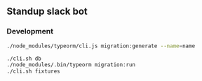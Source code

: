 ## Standup slack bot


### Development

```bash
./node_modules/typeorm/cli.js migration:generate --name=name
```


```bash
./cli.sh db
./node_modules/.bin/typeorm migration:run
./cli.sh fixtures
```
